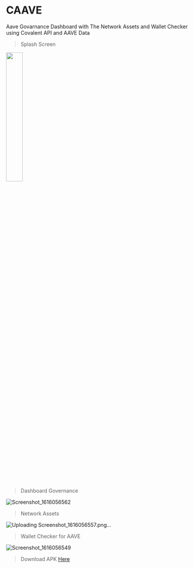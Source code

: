 # CAAVE
Aave Govarnance Dashboard with The Network Assets and Wallet Checker using Covalent API and AAVE Data

> Splash Screen

<img src="https://user-images.githubusercontent.com/26589426/111730816-c2d9cd80-88a4-11eb-97d4-ce875c0cd06c.png"  width="30%" height="30%">

> Dashboard Governance

![Screenshot_1616056562](https://user-images.githubusercontent.com/26589426/111730891-ebfa5e00-88a4-11eb-8b01-30c5f95385e2.png)

> Network Assets

![Uploading Screenshot_1616056557.png…]()

> Wallet Checker for AAVE

![Screenshot_1616056549](https://user-images.githubusercontent.com/26589426/111730918-fb79a700-88a4-11eb-9f82-976b7b9ebe65.png)

> Download APK  [Here](https://drive.google.com/file/d/1I0Hr49nHFffRWXM6SlGpqIsl8U-R2qpn/view?usp=sharing)


